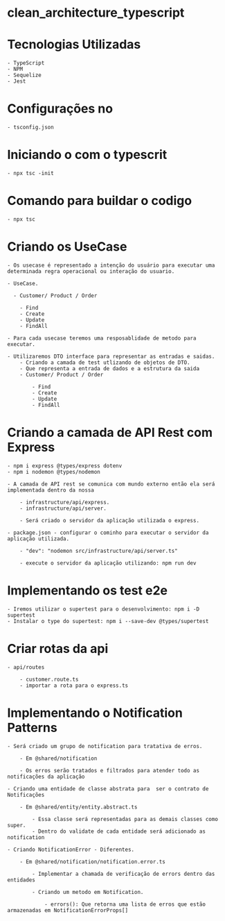 # clean_architecture_typescript

# Tecnologias Utilizadas

    - TypeScript
    - NPM
    - Sequelize
    - Jest

# Configurações no

    - tsconfig.json

# Iniciando o com o typescrit

    - npx tsc -init

# Comando para buildar o codigo

    - npx tsc

# Criando os UseCase

    - Os usecase é representado a intenção do usuário para executar uma determinada regra operacional ou interação do usuario.

    - UseCase.

      - Customer/ Product / Order

        - Find
        - Create
        - Update
        - FindAll

    - Para cada usecase teremos uma resposablidade de metodo para executar.

    - Utilizaremos DTO interface para representar as entradas e saidas.
        - Criando a camada de test utlizando de objetos de DTO.
        - Que representa a entrada de dados e a estrutura da saida
        - Customer/ Product / Order

            - Find
            - Create
            - Update
            - FindAll

# Criando a camada de API Rest com Express

    - npm i express @types/express dotenv
    - npm i nodemon @types/nodemon

    - A camada de API rest se comunica com mundo externo então ela será implementada dentro da nossa

        - infrastructure/api/express.
        - infrastructure/api/server.

        - Será criado o servidor da aplicação utilizada o express.

    - package.json - configurar o cominho para executar o servidor da aplicação utilizada.

        - "dev": "nodemon src/infrastructure/api/server.ts"

        - execute o servidor da aplicação utilizando: npm run dev

# Implementando os test e2e

    - Iremos utilizar o supertest para o desenvolvimento: npm i -D supertest
    - Instalar o type do supertest: npm i --save-dev @types/supertest

# Criar rotas da api

    - api/routes

        - customer.route.ts
        - importar a rota para o express.ts

# Implementando o Notification Patterns

    - Será criado um grupo de notification para tratativa de erros.

        - Em @shared/notification

        - Os erros serão tratados e filtrados para atender todo as notificações da aplicação

    - Criando uma entidade de classe abstrata para  ser o contrato de Notificações

        - Em @shared/entity/entity.abstract.ts

            - Essa classe será representadas para as demais classes como super.
            - Dentro do validate de cada entidade será adicionado as notification

    - Criando NotificationError - Diferentes.

        - Em @shared/notification/notification.error.ts

            - Implementar a chamada de verificação de errors dentro das entidades

            - Criando um metodo em Notification.

                - errors(): Que retorna uma lista de erros que estão armazenadas em NotificationErrorProps[]
